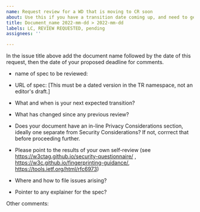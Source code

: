 ```yaml
---
name: Request review for a WD that is moving to CR soon
about: Use this if you have a transition date coming up, and need to get a final review.
title: Document_name 2022-mm-dd > 2022-mm-dd
labels: LC, REVIEW REQUESTED, pending
assignees: ''

---
```


In the issue title above add the document name followed by the date of this request, then the date of your proposed deadline for comments.

- name of spec to be reviewed:
- URL of spec: [This must be a dated version in the TR namespace, not an editor's draft.]

- What and when is your next expected transition?
- What has changed since any previous review?
- Does your document have an in-line Privacy Considerations section, ideally one separate from Security Considerations?  If not, corrrect that before proceeding further.
- Please point to the results of your own self-review (see https://w3ctag.github.io/security-questionnaire/ , https://w3c.github.io/fingerprinting-guidance/, https://tools.ietf.org/html/rfc6973)
- Where and how to file issues arising?
- Pointer to any explainer for the spec?

Other comments:
